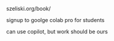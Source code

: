 szeliski.org/book/

signup to goolge colab pro for students

can use copilot, but work should be ours

